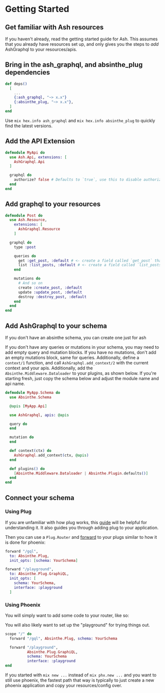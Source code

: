 # Getting Started

## Get familiar with Ash resources

If you haven't already, read the getting started guide for Ash. This assumes that you already have resources set up, and only gives you the steps to _add_ AshGraphql to your resources/apis.

## Bring in the ash_graphql, and absinthe_plug dependencies

```elixir
def deps()
  [
    ...
    {:ash_graphql, "~> x.x"}
    {:absinthe_plug, "~> x.x"},
  ]
end
```

Use `mix hex.info ash_graphql` and `mix hex.info absinthe_plug` to quickly find the latest versions.

## Add the API Extension

```elixir
defmodule MyApi do
  use Ash.Api, extensions: [
    AshGraphql.Api
  ]

  graphql do
    authorize? false # Defaults to `true`, use this to disable authorization for the entire API (you probably only want this while prototyping)
  end
end
```

## Add graphql to your resources

```elixir
defmodule Post do
  use Ash.Resource,
    extensions: [
      AshGraphql.Resource
    ]

  graphql do
    type :post

    queries do
      get :get_post, :default # <- create a field called `get_post` that uses the `default` read action to fetch a single post
      list :list_posts, :default # <- create a field called `list_posts` that uses the `default` read action to fetch a list of posts
    end

    mutations do
      # And so on
      create :create_post, :default
      update :update_post, :default
      destroy :destroy_post, :default
    end
  end
end
```

## Add AshGraphql to your schema

If you don't have an absinthe schema, you can create one just for ash

If you don't have any queries or mutations in your schema, you may
need to add empty query and mutation blocks. If you have no mutations,
don't add an empty mutations block, same for queries. Additionally,
define a `context/1` function, and call `AshGraphql.add_context/2` with
the current context and your apis. Additionally, add the `Absinthe.Middleware.Dataloader`
to your plugins, as shown below. If you're starting fresh, just copy the schema below and
adjust the module name and api name.

```elixir
defmodule MyApp.Schema do
  use Absinthe.Schema

  @apis [MyApp.Api]

  use AshGraphql, apis: @apis

  query do
  end

  mutation do
  end

  def context(ctx) do
    AshGraphql.add_context(ctx, @apis)
  end

  def plugins() do
    [Absinthe.Middleware.Dataloader | Absinthe.Plugin.defaults()]
  end
end
```

## Connect your schema

### Using Plug

If you are unfamiliar with how plug works, this [guide](https://elixirschool.com/en/lessons/specifics/plug/#dependencies) will be helpful for understanding it. It also guides you through
adding plug to your application.

Then you can use a `Plug.Router` and [forward](https://hexdocs.pm/plug/Plug.Router.html#forward/2) to your plugs similar to how it is done for phoenix:

```elixir
forward "/gql",
  to: Absinthe.Plug,
  init_opts: [schema: YourSchema]

forward "/playground",
  to: Absinthe.Plug.GraphiQL,
  init_opts: [
    schema: YourSchema,
    interface: :playground
  ]
```

### Using Phoenix

You will simply want to add some code to your router, like so:

You will also likely want to set up the "playground" for trying things out.

```elixir
scope "/" do
  forward "/gql", Absinthe.Plug, schema: YourSchema

  forward "/playground",
          Absinthe.Plug.GraphiQL,
          schema: YourSchema
          interface: :playground
end
```

If you started with `mix new ...` instead of `mix phx.new ...` and you want to
still use phoenix, the fastest path that way is typically to just create a new
phoenix application and copy your resources/config over.
